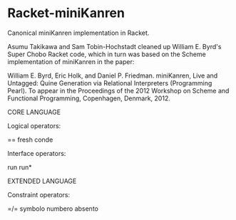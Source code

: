 Racket-miniKanren
=================

Canonical miniKanren implementation in Racket.

Asumu Takikawa and Sam Tobin-Hochstadt cleaned up William E. Byrd's Super Chobo Racket code, which in turn was based on the Scheme implementation of miniKanren in the paper:

William E. Byrd, Eric Holk, and Daniel P. Friedman.
miniKanren, Live and Untagged: Quine Generation via Relational Interpreters (Programming Pearl).
To appear in the Proceedings of the 2012 Workshop on Scheme and Functional Programming, Copenhagen, Denmark, 2012.


CORE LANGUAGE

Logical operators:

==
fresh
conde

Interface operators:

run
run*


EXTENDED LANGUAGE

Constraint operators:

=/=
symbolo
numbero
absento
